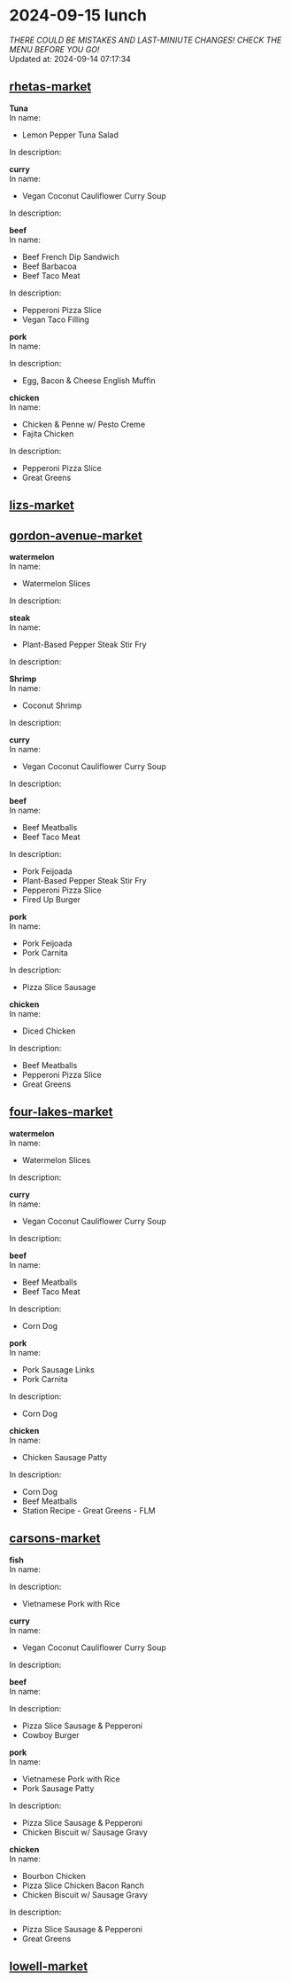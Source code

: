 # 2024-09-15 lunch  
*THERE COULD BE MISTAKES AND LAST-MINIUTE CHANGES! CHECK THE MENU BEFORE YOU GO!*  
Updated at: 2024-09-14 07:17:34  
## [rhetas-market](https://wisc-housingdining.nutrislice.com/menu/rhetas-market/lunch/2024-09-15)  
**Tuna**  
In name:   
 - Lemon Pepper Tuna Salad  
  
In description:   
  
**curry**  
In name:   
 - Vegan Coconut Cauliflower Curry Soup  
  
In description:   
  
**beef**  
In name:   
 - Beef French Dip Sandwich  
 - Beef Barbacoa  
 - Beef Taco Meat  
  
In description:   
 - Pepperoni Pizza Slice  
 - Vegan Taco Filling  
  
**pork**  
In name:   
  
In description:   
 - Egg, Bacon & Cheese English Muffin  
  
**chicken**  
In name:   
 - Chicken & Penne w/ Pesto Creme  
 - Fajita Chicken  
  
In description:   
 - Pepperoni Pizza Slice  
 - Great Greens  
  
## [lizs-market](https://wisc-housingdining.nutrislice.com/menu/lizs-market/lunch/2024-09-15)  
## [gordon-avenue-market](https://wisc-housingdining.nutrislice.com/menu/gordon-avenue-market/lunch/2024-09-15)  
**watermelon**  
In name:   
 - Watermelon Slices  
  
In description:   
  
**steak**  
In name:   
 - Plant-Based Pepper Steak Stir Fry  
  
In description:   
  
**Shrimp**  
In name:   
 - Coconut Shrimp  
  
In description:   
  
**curry**  
In name:   
 - Vegan Coconut Cauliflower Curry Soup  
  
In description:   
  
**beef**  
In name:   
 - Beef Meatballs  
 - Beef Taco Meat  
  
In description:   
 - Pork Feijoada  
 - Plant-Based Pepper Steak Stir Fry  
 - Pepperoni Pizza Slice  
 - Fired Up Burger  
  
**pork**  
In name:   
 - Pork Feijoada  
 - Pork Carnita  
  
In description:   
 - Pizza Slice Sausage  
  
**chicken**  
In name:   
 - Diced Chicken  
  
In description:   
 - Beef Meatballs  
 - Pepperoni Pizza Slice  
 - Great Greens  
  
## [four-lakes-market](https://wisc-housingdining.nutrislice.com/menu/four-lakes-market/lunch/2024-09-15)  
**watermelon**  
In name:   
 - Watermelon Slices  
  
In description:   
  
**curry**  
In name:   
 - Vegan Coconut Cauliflower Curry Soup  
  
In description:   
  
**beef**  
In name:   
 - Beef Meatballs  
 - Beef Taco Meat  
  
In description:   
 - Corn Dog  
  
**pork**  
In name:   
 - Pork Sausage Links  
 - Pork Carnita  
  
In description:   
 - Corn Dog  
  
**chicken**  
In name:   
 - Chicken Sausage Patty  
  
In description:   
 - Corn Dog  
 - Beef Meatballs  
 - Station Recipe - Great Greens - FLM  
  
## [carsons-market](https://wisc-housingdining.nutrislice.com/menu/carsons-market/lunch/2024-09-15)  
**fish**  
In name:   
  
In description:   
 - Vietnamese Pork with Rice  
  
**curry**  
In name:   
 - Vegan Coconut Cauliflower Curry Soup  
  
In description:   
  
**beef**  
In name:   
  
In description:   
 - Pizza Slice Sausage & Pepperoni  
 - Cowboy Burger  
  
**pork**  
In name:   
 - Vietnamese Pork with Rice  
 - Pork Sausage Patty  
  
In description:   
 - Pizza Slice Sausage & Pepperoni  
 - Chicken Biscuit w/ Sausage Gravy  
  
**chicken**  
In name:   
 - Bourbon Chicken  
 - Pizza Slice Chicken Bacon Ranch  
 - Chicken Biscuit w/ Sausage Gravy  
  
In description:   
 - Pizza Slice Sausage & Pepperoni  
 - Great Greens  
  
## [lowell-market](https://wisc-housingdining.nutrislice.com/menu/lowell-market/lunch/2024-09-15)  
  
